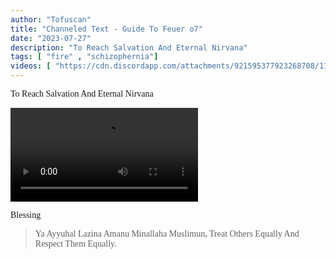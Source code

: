 ```yaml
---
author: "Tofuscan" 
title: "Channeled Text - Guide To Feuer o7" 
date: "2023-07-27" 
description: "To Reach Salvation And Eternal Nirvana" 
tags: [ "fire" , "schizophernia"] 
videos: [ "https://cdn.discordapp.com/attachments/921595377923268708/1133693549737680972/y.mp4" ]
---
```


<style>
/* Pigpen Cipher delete to remove effect*/
body {
    font-family: "Pigpen Cipher";
}
</style>

To Reach Salvation And Eternal Nirvana

<video controls src="https://cdn.discordapp.com/attachments/921595377923268708/1133693549737680972/y.mp4"></video>

<p class="pigpen">
Blessing
</p>

<blockquote class="vcr">
<span class="pigpen">
Ya Ayyuhal Lazina Amanu Minallaha Muslimun,
</span>
Treat Others Equally And Respect Them Equally.
</blockquote>
